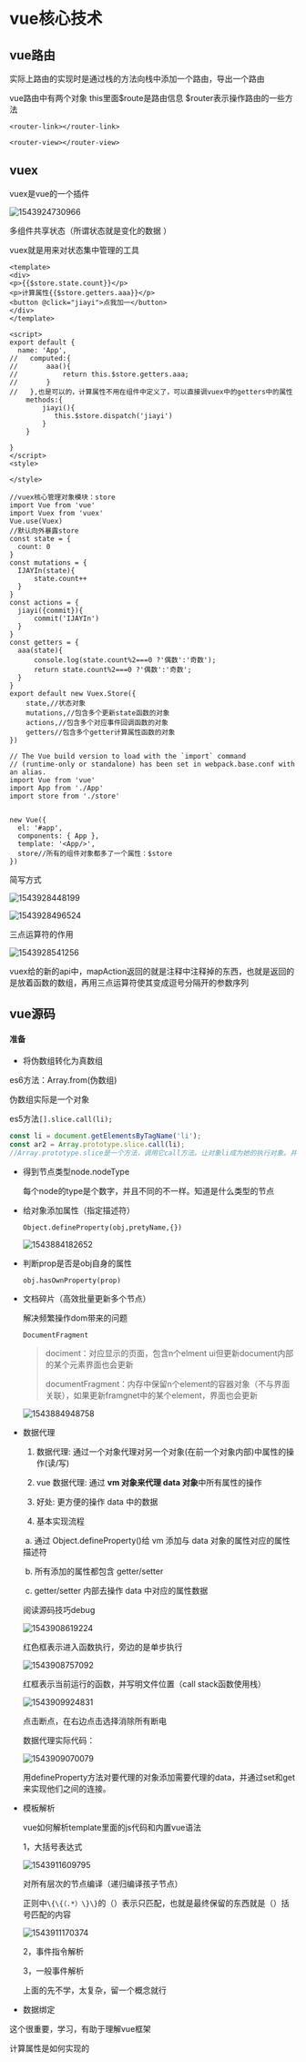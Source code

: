 # vue核心技术

## vue路由

实际上路由的实现时是通过栈的方法向栈中添加一个路由，导出一个路由

vue路由中有两个对象 this里面$route是路由信息   $router表示操作路由的一些方法

`<router-link></router-link>`

`<router-view></router-view>`

## vuex

vuex是vue的一个插件

![1543924730966](imge/1543924730966.png)

多组件共享状态（所谓状态就是变化的数据 ）

vuex就是用来对状态集中管理的工具

```vue
<template>
<div>
<p>{{$store.state.count}}</p>
<p>计算属性{{$store.getters.aaa}}</p>
<button @click="jiayi">点我加一</button>
</div>
</template>

<script>
export default {
  name: 'App',
//   computed:{
//       aaa(){
//           return this.$store.getters.aaa;
//       }
//   },也是可以的，计算属性不用在组件中定义了，可以直接调vuex中的getters中的属性
    methods:{
        jiayi(){
           this.$store.dispatch('jiayi')
        }
    }

}
</script>
<style>

</style>

```

```vue
//vuex核心管理对象模块：store
import Vue from 'vue'
import Vuex from 'vuex'
Vue.use(Vuex)
//默认向外暴露store
const state = {
  count: 0
}
const mutations = {
  IJAYIn(state){
      state.count++
  }
}
const actions = {
  jiayi({commit}){
      commit('IJAYIn')
  }
}
const getters = {
  aaa(state){
      console.log(state.count%2===0 ?'偶数':'奇数');
      return state.count%2===0 ?'偶数':'奇数';
  }
}
export default new Vuex.Store({
    state,//状态对象
    mutations,//包含多个更新state函数的对象
    actions,//包含多个对应事件回调函数的对象
    getters//包含多个getter计算属性函数的对象
})
```

```vue
// The Vue build version to load with the `import` command
// (runtime-only or standalone) has been set in webpack.base.conf with an alias.
import Vue from 'vue'
import App from './App'
import store from './store'


new Vue({
  el: '#app',
  components: { App },
  template: '<App/>',
  store//所有的组件对象都多了一个属性：$store
})

```

简写方式

![1543928448199](imge/1543928448199.png)

![1543928496524](imge/1543928496524.png)

三点运算符的作用

![1543928541256](imge/1543928541256.png)

vuex给的新的api中，mapAction返回的就是注释中注释掉的东西，也就是返回的是放着函数的数组，再用三点运算符使其变成逗号分隔开的参数序列

## vue源码

#### 准备

- 将伪数组转化为真数组

es6方法：Array.from(伪数组)

伪数组实际是一个对象

es5方法`[].slice.call(li);`

```js
const li = document.getElementsByTagName('li');
const ar2 = Array.prototype.slice.call(li);
//Array.prototype.slice是一个方法，调用它call方法。让对象li成为她的执行对象。并立即执行，最后返回一个新的数组。slice方法也是数组的浅拷贝方法
```

- 得到节点类型node.nodeType

  每个node的type是个数字，并且不同的不一样。知道是什么类型的节点

- 给对象添加属性（指定描述符）

  `Object.defineProperty(obj,pretyName,{})`

  ![1543884182652](imge/1543884182652.png)

- 判断prop是否是obj自身的属性

  `obj.hasOwnProperty(prop)`

- 文档碎片（高效批量更新多个节点）

  解决频繁操作dom带来的问题

  `DocumentFragment`

  > dociment：对应显示的页面，包含n个elment  ui但更新document内部的某个元素界面也会更新
  >
  > documentFragment：内存中保留n个element的容器对象（不与界面关联），如果更新framgnet中的某个element，界面也会更新

  ![1543884948758](imge/1543884948758.png)


- 数据代理

  1) 数据代理: 通过一个对象代理对另一个对象(在前一个对象内部)中属性的操作(读/写) 

  2) vue 数据代理: 通过 **vm 对象来代理 data 对象**中所有属性的操作 

  3) 好处: 更方便的操作 data 中的数据

   4) 基本实现流程 

  ​	a. 通过 Object.defineProperty()给 vm 添加与 data 对象的属性对应的属性描述符

  ​	 b. 所有添加的属性都包含 getter/setter 

  ​	c. getter/setter 内部去操作 data 中对应的属性数据

  阅读源码技巧debug

  ![1543908619224](imge/1543908619224.png)

  红色框表示进入函数执行，旁边的是单步执行

  ![1543908757092](imge/1543908757092.png)

  红框表示当前运行的函数，并写明文件位置（call stack函数使用栈）

  ![1543909924831](imge/1543909924831.png)

  点击断点，在右边点击选择消除所有断电

  数据代理实际代码：

  ![1543909070079](imge/1543909070079.png)

  用defineProperty方法对要代理的对象添加需要代理的data，并通过set和get来实现他们之间的连接。


- 模板解析

  vue如何解析template里面的js代码和内置vue语法

  1，大括号表达式

  ![1543911609795](imge/1543911609795.png)

  对所有层次的节点编译（递归编译孩子节点）

  正则中`\{\{（.*）\}\}`的（）表示只匹配，也就是最终保留的东西就是（）括号匹配的内容

  ![1543911170374](imge/1543911170374.png)

  2，事件指令解析

  3，一般事件解析

  上面的先不学，太复杂，留一个概念就行

- 数据绑定

这个很重要，学习，有助于理解vue框架

计算属性是如何实现的



